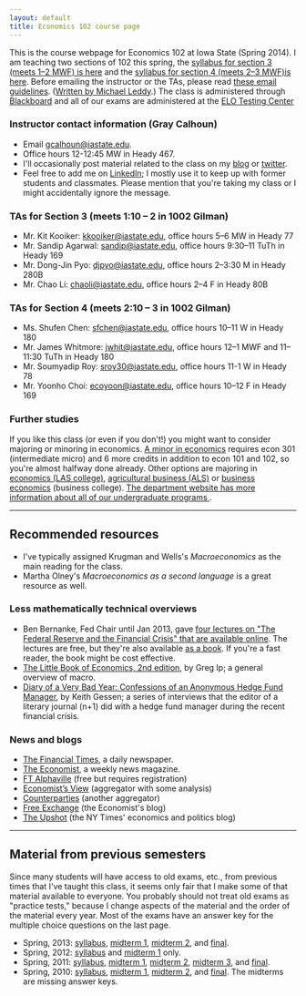 ```yaml
---
layout: default
title: Economics 102 course page
---
```


[leddy]: http://mleddy.blogspot.com/2005/01/how-to-e-mail-professor.html

This is the course webpage for Economics 102 at Iowa State (Spring
2014). I am teaching two sections of 102 this spring, the [syllabus
for section 3 (meets 1–2 MWF) is here](syllabus-2014-s3) and the
[syllabus for section 4 (meets 2–3 MWF)is here](syllabus-2014-s4).
Before emailing the instructor or the TAs, please read [these email
guidelines](/dl/email).  ([Written by Michael Leddy][leddy].)  The
class is administered through
[Blackboard](https://bb.its.iastate.edu/) and all of our exams are
administered at the [ELO Testing
Center](http://www.elo.iastate.edu/online-testing-center/)

### Instructor contact information (Gray Calhoun)
* Email <gcalhoun@iastate.edu>.
* Office hours 12-12:45 MW in Heady 467.
* I'll occasionally post material related to the class on my
  [blog](http://pseudotrue.com/category/102/) or
  [twitter](https://twitter.com/grayclhn).
* Feel free to add me on [LinkedIn](https://linkedin.com/in/grayclhn);
  I mostly use it to keep up with former students and
  classmates. Please mention that you're taking my class or I might
  accidentally ignore the message.

### TAs for Section 3 (meets 1:10 – 2 in 1002 Gilman)
* Mr. Kit Kooiker: <kkooiker@iastate.edu>, office hours 5–6 MW in
  Heady 77
* Mr. Sandip Agarwal: <sandip@iastate.edu>, office hours 9:30–11 TuTh
  in Heady 169
* Mr. Dong-Jin Pyo: <djpyo@iastate.edu>, office hours 2–3:30 M in
  Heady 280B
* Mr. Chao Li: <chaoli@iastate.edu>, office hours 2–4 F in Heady 80B

### TAs for Section 4 (meets 2:10 – 3 in 1002 Gilman)
* Ms. Shufen Chen: <sfchen@iastate.edu>, office hours 10–11 W in Heady
  180
* Mr. James Whitmore: <jwhit@iastate.edu>, office hours 12–1 MWF and
  11–11:30 TuTh in Heady 180
* Mr. Soumyadip Roy: <sroy30@iastate.edu>, office hours 11-1 W in
  Heady 78
* Mr. Yoonho Choi: <ecoyoon@iastate.edu>, office hours 10–12 F in
  Heady 169

### Further studies

If you like this class (or even if you don't!) you might want to
consider majoring or minoring in economics. [A minor in
economics](http://www.econ.iastate.edu/undergraduate-programs/economics/economics-minor)
requires econ 301 (intermediate micro) and 6 more credits in addition
to econ 101 and 102, so you're almost halfway done already. Other
options are majoring in [economics (LAS
college)](www.econ.iastate.edu/undergraduate-programs/economics),
[agricultural business
(ALS)](http://www.econ.iastate.edu/undergraduate-programs/agricultural-business)
or [business
economics](http://www.econ.iastate.edu/undergraduate-programs/business-economics)
(business college). [The department website has more information
about all of our undergraduate programs
](http://www.econ.iastate.edu/undergraduate-programs).

<hr />

Recommended resources
---------------------

* I've typically assigned Krugman and Wells's *Macroeconomics* as the
  main reading for the class.
* Martha Olney's *Macroeconomics as a second language* is a great
  resource as well.

### Less mathematically technical overviews

* Ben Bernanke, Fed Chair until Jan 2013, gave [four lectures on "The
  Federal Reserve and the Financial Crisis" that are available
  online](http://www.federalreserve.gov/newsevents/lectures/about.htm). The
  lectures are free, but they're also available [as a
  book](http://press.princeton.edu/titles/9928.html). If you're a fast
  reader, the book might be cost effective.
* [The Little Book of Economics, 2nd edition](http://gregip.wordpress.com/),
  by Greg Ip; a general overview of macro.
* [Diary of a Very Bad Year: Confessions of an Anonymous Hedge Fund
  Manager](http://shop.nplusonemag.com/products/diary-of-a-very-bad-year-confessions-of-an-anonymous-hedge-fund-manager),
  by Keith Gessen; a series of interviews that the editor of a
  literary journal (n+1) did with a hedge fund manager during the
  recent financial crisis.

### News and blogs

* [The Financial Times](http://www.ft.com), a daily newspaper.
* [The Economist](http://www.economist.com), a weekly news magazine.
* [FT Alphaville](http://ftalphaville.ft.com/) (free but requires registration)
* [Economist’s View](http://economistsview.typepad.com) (aggregator
  with some analysis)
* [Counterparties](http://counterparties.com/) (another aggregator)
* [Free Exchange](http://www.economist.com/blogs/freeexchange) (the Economist's blog)
* [The Upshot](http://www.nytimes.com/upshot) (the NY Times' economics and politics blog)

<hr />

Material from previous semesters
--------------------------------

Since many students will have access to old exams, etc., from previous
times that I've taught this class, it seems only fair that I make some
of that material available to everyone. You probably should not treat
old exams as "practice tests," because I change aspects of the
material and the order of the material every year. Most of the exams
have an answer key for the multiple choice questions on the last page.

* Spring, 2013:
  [syllabus](syllabus-2013),
  [midterm 1](test1-2013.pdf),
  [midterm 2](test2-2013.pdf), and
  [final](test-final-2013.pdf).
* Spring, 2012:
  [syllabus](syllabus-2012.pdf) and
  [midterm 1](test1-2012.pdf) only.
* Spring, 2011:
  [syllabus](syllabus-2011.pdf),
  [midterm 1](test1-2011.pdf),
  [midterm 2](test2-2011.pdf),
  [midterm 3](test3-2011.pdf), and
  [final](test-final-2011.pdf).
* Spring, 2010:
  [syllabus](syllabus-2010.pdf),
  [midterm 1](test1-2010.pdf),
  [midterm 2](test2-2010.odt), and
  [final](test-final-2010.odt).
  The midterms are missing answer keys.
